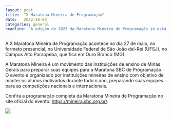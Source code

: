 ```yaml
---
layout: post
title:  "X Maratona Mineira de Programação"
date:   2022-10-08
categories: general
headline: "A edição de 2023 da Maratona Mineira de Programação já está chegando!"
---
```


A X Maratona Mineira de Programação acontece no dia 27 de maio, no formato presencial, na Universidade Federal de São João del-Rei (UFSJ), no Campus Alto Paraopeba, que fica em Ouro Branco (MG).

A Maratona Mineira é um movimento das instituições de ensino de Minas Gerais para preparar suas equipes para a Maratona SBC de Programação. O evento é organizado por instituições mineiras de ensino com objetivo de manter os alunos motivados durante todo o ano, preparando suas equipes para as competições nacionais e internacionais.

Confira a programação completa da Maratona Mineira de Programação no site oficial do evento: <a href="https://mineira.sbc.org.br/" target="_blank">https://mineira.sbc.org.br/</a>. 


<div class="row d-flex justify-content-evenly">
    <div class="col-12 col-md-4 text-align-center mt-3 px-3">
        <img class="w-100 ratio ratio-1x1" style="object-fit: scale-down;" src="{{ '/assets/images/posts/post-image-06.jpg' | relative_url }}">
    </div>
</div>